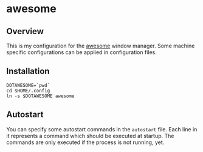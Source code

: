 # awesome

## Overview

This is my configuration for the [awesome](http://awesome.naquadah.org/) window
manager. Some machine specific configurations can be applied in configuration
files.

## Installation

	DOTAWESOME=`pwd`
	cd $HOME/.config
	ln -s $DOTAWESOME awesome

## Autostart

You can specify some autostart commands in the `autostart` file. Each line in it
represents a command which should be executed at startup. The commands are only
executed if the process is not running, yet.

